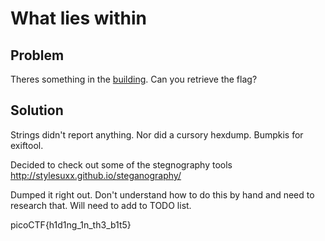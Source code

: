 # What lies within 

## Problem
Theres something in the [building](https://2019shell1.picoctf.com/static/aec3861fc4d5bce4d39dc0db196426de/buildings.png). Can you retrieve the flag?

## Solution
Strings didn't report anything.  Nor did a cursory hexdump.  Bumpkis for exiftool.

Decided to check out some of the stegnography tools
http://stylesuxx.github.io/steganography/

Dumped it right out.  Don't understand how to do this by hand and need to research that.  Will need to add to TODO list.

picoCTF{h1d1ng_1n_th3_b1t5}



